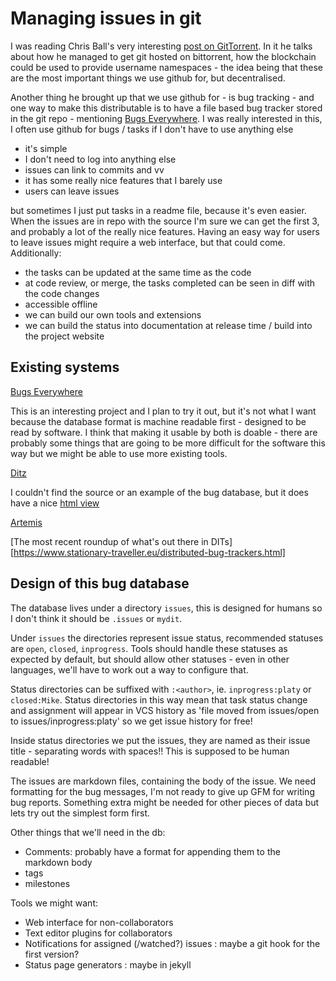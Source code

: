 Managing issues in git
======================

I was reading Chris Ball's very interesting 
[post on GitTorrent](http://blog.printf.net/articles/2015/05/29/announcing-gittorrent-a-decentralized-github/).
In it he talks about how he managed to get git hosted on bittorrent, how the blockchain could be used to provide 
username namespaces - the idea being that these are the most important things we use github for, but decentralised.

Another thing he brought up that we use github for - is bug tracking - and one way to make this distributable is to have 
a file based bug tracker stored in the git repo - mentioning [Bugs Everywhere](http://bugseverywhere.org/). I was really
interested in this, I often use github for bugs / tasks if I don't have to use anything else
 
- it's simple 
- I don't need to log into anything else
- issues can link to commits and vv
- it has some really nice features that I barely use
- users can leave issues

but sometimes I just put tasks in a readme file, because it's even easier. When the issues are in repo with the source
I'm sure we can get the first 3, and probably a lot of the really nice features. Having an easy way for users to leave 
issues might require a web interface, but that could come. Additionally:

- the tasks can be updated at the same time as the code
- at code review, or merge, the tasks completed can be seen in diff with the code changes
- accessible offline
- we can build our own tools and extensions
- we can build the status into documentation at release time / build into the project website

Existing systems
----------------

[Bugs Everywhere](http://bugseverywhere.org/)

This is an interesting project and I plan to try it out, but it's not what I want because the database format is 
machine readable first - designed to be read by software. I think that making it usable by both is doable - there are
probably some things that are going to be more difficult for the software this way but we might be able to use more 
existing tools.

[Ditz](http://ditz.rubyforge.org/)

I couldn't find the source or an example of the bug database, but it does have a nice [html view](http://ditz.rubyforge.org/ditz/)

[Artemis](https://mercurial.selenic.com/wiki/ArtemisExtension)


[The most recent roundup of what's out there in DITs][https://www.stationary-traveller.eu/distributed-bug-trackers.html]


Design of this bug database
---------------------------

The database lives under a directory `issues`, this is designed for humans so I don't think it should be `.issues` or `mydit`.

Under `issues` the directories represent issue status, recommended statuses are `open`, `closed`, `inprogress`. Tools 
should handle these statuses as expected by default, but should allow other statuses - even in other languages, we'll
 have to work out a way to configure that.

Status directories can be suffixed with `:<author>`, ie. `inprogress:platy` or `closed:Mike`. Status directories in this 
way mean that task status change and assignment will appear in VCS history as 
'file moved from issues/open to issues/inprogress:platy' so we get issue history for free!

Inside status directories we put the issues, they are named as their issue title - separating words with spaces!! This
is supposed to be human readable!

The issues are markdown files, containing the body of the issue. We need formatting for the bug messages, I'm not ready 
to give up GFM for writing bug reports. Something extra might be needed for other pieces of data but lets try out the 
simplest form first.

Other things that we'll need in the db:

- Comments: probably have a format for appending them to the markdown body
- tags
- milestones

Tools we might want:

- Web interface for non-collaborators
- Text editor plugins for collaborators
- Notifications for assigned (/watched?) issues : maybe a git hook for the first version?
- Status page generators : maybe in jekyll